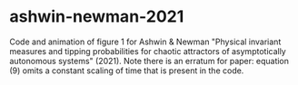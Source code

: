 # ashwin-newman-2021

Code and animation of figure 1 for Ashwin & Newman "Physical invariant measures and tipping probabilities for chaotic attractors of asymptotically autonomous systems" (2021). Note there is an erratum for paper: equation (9) omits a constant scaling of time that is present in the code.
